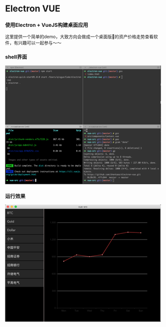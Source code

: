 # Electron VUE

### 使用Electron + VueJS构建桌面应用

 这里提供一个简单的demo，大致方向会做成一个桌面版的资产价格走势查看软件，有兴趣可以一起参与～～

### shell界面
![shell](./doc/shell.png)

### 运行效果
![demo](./doc/demo.png)
